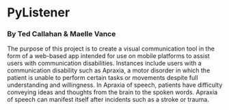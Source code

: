 # PyListener

### By Ted Callahan & Maelle Vance

The purpose of this project is to create a visual communication tool in the form of a web-based app intended for use on mobile platforms to assist users with communication disabilities. Instances include users with a communication disability such as Apraxia, a motor disorder in which the patient is unable to perform certain tasks or movements despite full understanding and willingness. In Apraxia of speech, patients have difficulty conveying ideas and thoughts from the brain to the spoken words. Apraxia of speech can manifest itself after incidents such as a stroke or trauma.